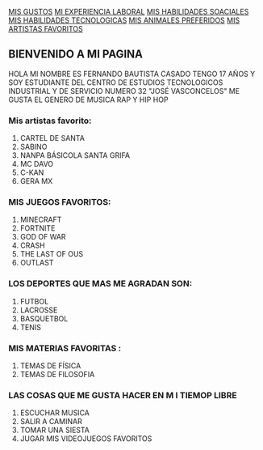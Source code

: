 [MIS GUSTOS](Mis_gustos.md)  [MI EXPERIENCIA LABORAL](Mi_experiencia_laboral.md)  [MIS HABILIDADES SOACIALES](Mis_habilidades_sociales.md)  [MIS HABILIDADES TECNOLOGICAS](Mis_habilidades_tecnológicas.md)  [MIS ANIMALES PREFERIDOS](mis_animales_preferidos.md)  [MIS ARTISTAS FAVORITOS](mis_artistas_favoritos.md)
## BIENVENIDO A MI PAGINA

HOLA MI NOMBRE ES FERNANDO BAUTISTA CASADO TENGO 17 AÑOS Y SOY ESTUDIANTE DEL CENTRO DE ESTUDIOS TECNOLOGICOS INDUSTRIAL Y DE SERVICIO NUMERO 32 "JOSÉ VASCONCELOS"
ME GUSTA EL GENERO DE MUSICA RAP Y HIP HOP
###  Mis artistas favorito:
1. CARTEL DE SANTA
2. SABINO
3. NANPA BÁSICOLA SANTA GRIFA
4. MC DAVO 
5. C-KAN
6. GERA MX
### MIS JUEGOS FAVORITOS:
1.  MINECRAFT
2. FORTNITE 
3. GOD OF WAR
4. CRASH 
5. THE LAST OF OUS
6. OUTLAST

### LOS DEPORTES QUE MAS ME AGRADAN SON: 
1. FUTBOL
2. LACROSSE
3. BASQUETBOL
4. TENIS
###  MIS MATERIAS FAVORITAS :
1. TEMAS DE FÍSICA
2. TEMAS DE FILOSOFIA
### LAS COSAS QUE ME GUSTA HACER EN M I TIEMOP LIBRE
1. ESCUCHAR MUSICA 
2. SALIR A CAMINAR
3. TOMAR UNA SIESTA 
4. JUGAR MIS VIDEOJUEGOS FAVORITOS
